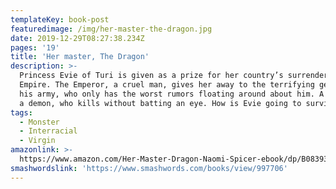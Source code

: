 ```yaml
---
templateKey: book-post
featuredimage: /img/her-master-the-dragon.jpg
date: 2019-12-29T08:27:38.234Z
pages: '19'
title: 'Her master, The Dragon'
description: >-
  Princess Evie of Turi is given as a prize for her country’s surrender to the
  Empire. The Emperor, a cruel man, gives her away to the terrifying general of
  his army, who only has the worst rumors floating around about him. A man, no,
  a demon, who kills without batting an eye. How is Evie going to survive?
tags:
  - Monster
  - Interracial
  - Virgin
amazonlink: >-
  https://www.amazon.com/Her-Master-Dragon-Naomi-Spicer-ebook/dp/B08393MZDG/ref=sr_1_2?qid=1578213000&refinements=p_27%3ANaomi+Spicer&s=digital-text&sr=1-2&text=Naomi+Spicer
smashwordslink: 'https://www.smashwords.com/books/view/997706'
---
```


